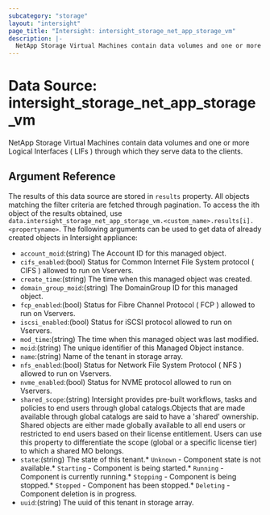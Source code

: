 ```yaml
---
subcategory: "storage"
layout: "intersight"
page_title: "Intersight: intersight_storage_net_app_storage_vm"
description: |-
  NetApp Storage Virtual Machines contain data volumes and one or more Logical Interfaces ( LIFs ) through which they serve data to the clients.
---
```


# Data Source: intersight_storage_net_app_storage_vm
NetApp Storage Virtual Machines contain data volumes and one or more Logical Interfaces ( LIFs ) through which they serve data to the clients.
## Argument Reference
The results of this data source are stored in `results` property.
All objects matching the filter criteria are fetched through pagination.
To access the ith object of the results obtained, use `data.intersight_storage_net_app_storage_vm.<custom_name>.results[i].<propertyname>`.
The following arguments can be used to get data of already created objects in Intersight appliance:
* `account_moid`:(string) The Account ID for this managed object. 
* `cifs_enabled`:(bool) Status for Common Internet File System protocol ( CIFS ) allowed to run on Vservers. 
* `create_time`:(string) The time when this managed object was created. 
* `domain_group_moid`:(string) The DomainGroup ID for this managed object. 
* `fcp_enabled`:(bool) Status for Fibre Channel Protocol ( FCP ) allowed to run on Vservers. 
* `iscsi_enabled`:(bool) Status for iSCSI protocol allowed to run on Vservers. 
* `mod_time`:(string) The time when this managed object was last modified. 
* `moid`:(string) The unique identifier of this Managed Object instance. 
* `name`:(string) Name of the tenant in storage array. 
* `nfs_enabled`:(bool) Status for Network File System Protocol ( NFS ) allowed to run on  Vservers. 
* `nvme_enabled`:(bool) Status for NVME protocol allowed to run on Vservers. 
* `shared_scope`:(string) Intersight provides pre-built workflows, tasks and policies to end users through global catalogs.Objects that are made available through global catalogs are said to have a 'shared' ownership. Shared objects are either made globally available to all end users or restricted to end users based on their license entitlement. Users can use this property to differentiate the scope (global or a specific license tier) to which a shared MO belongs. 
* `state`:(string) The state of this tenant.* `Unknown` - Component state is not available.* `Starting` - Component is being started.* `Running` - Component is currently running.* `Stopping` - Component is being stopped.* `Stopped` - Component has been stopped.* `Deleting` - Component deletion is in progress. 
* `uuid`:(string) The uuid of this tenant in storage array. 
 